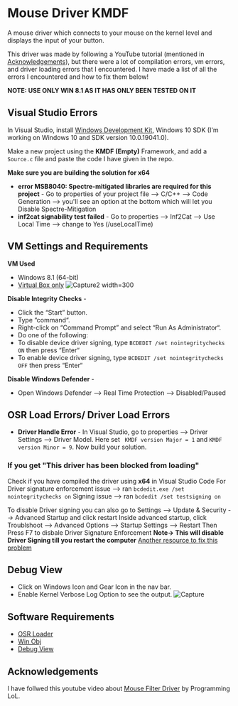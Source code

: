 # Mouse Driver KMDF
A mouse driver which connects to your mouse on the kernel level and displays the input of your button.

This driver was made by following a YouTube tutorial (mentioned in [Acknowledgements](#acknowledgements)), but there were a lot of compilation errors, vm errors, and driver loading errors that I encountered. I have made a list of all the errors I encountered and how to fix them below!

**NOTE: USE ONLY WIN 8.1 AS IT HAS ONLY BEEN TESTED ON IT**

## Visual Studio Errors

In Visual Studio, install [Windows Development Kit](https://docs.microsoft.com/en-us/windows-hardware/drivers/download-the-wdk), Windows 10 SDK (I'm working on Windows 10 and SDK version 10.0.19041.0).

Make a new project using the **KMDF (Empty)** Framework, and add a ``Source.c`` file and paste the code I have given in the repo.

**Make sure you are building the solution for x64**

- **error MSB8040: Spectre-mitigated libraries are required for this project** - Go to properties of your project file --> C/C++ --> Code Generation --> you'll see an option at the bottom which will let you Disable Spectre-Mitigation
- **inf2cat signability test failed** - Go to properties --> Inf2Cat --> Use Local Time --> change to Yes (/useLocalTime)

## VM Settings and Requirements
**VM Used**
- Windows 8.1 (64-bit)
- [Virtual Box only](https://www.virtualbox.org/)
![Capture2 width=300](https://user-images.githubusercontent.com/72495317/119021340-f1674800-b9bc-11eb-9094-43ead50569a3.jpg)


**Disable Integrity Checks** -  
- Click the “Start” button.
- Type “command“.
- Right-click on “Command Prompt” and select “Run As Administrator“.
- Do one of the following:
- To disable device driver signing, type ``BCDEDIT /set nointegritychecks ON`` then press “Enter“
- To enable device driver signing, type ``BCDEDIT /set nointegritychecks OFF`` then press “Enter“

**Disable Windows Defender** -
- Open Windows Defender --> Real Time Protection --> Disabled/Paused

## OSR Load Errors/ Driver Load Errors
- **Driver Handle Error** - In Visual Studio, go to properties --> Driver Settings --> Driver Model. Here set `` KMDF version Major = 1`` and ``KMDF version Minor = 9``. Now build your solution.
### If you get "This driver has been blocked from loading"
Check if you have compiled the driver using **x64** in Visual Studio Code
For Driver signature enforcement issue --> ran ``bcdedit.exe /set nointegritychecks on``
Signing issue --> ran ``bcdedit /set testsigning on``

To disable Driver signing you can also go to Settings --> Update & Security --> Advanced Startup and click restart
Inside advanced startup, click Troublshoot --> Advanced Options --> Startup Settings --> Restart
Then Press F7 to disbale Driver Signature Enforcement
**Note-> This will disable Driver Signing till you restart the computer**
[Another resource to fix this problem](https://www.wintips.org/how-to-fix-windows-cannot-verify-the-digital-signature-for-this-file-error-in-windows-8-7-vista/)

## Debug View
- Click on Windows Icon and Gear Icon in the nav bar.
- Enable Kernel Verbose Log Option to see the output.
![Capture](https://user-images.githubusercontent.com/72495317/119021167-b5cc7e00-b9bc-11eb-89d8-47dd7af10a07.PNG)

## Software Requirements 
- [OSR Loader](http://www.osronline.com/OsrDown.cfm/osrloaderv30.zip%5Ename=osrloaderv30.zip&id=157)
- [Win Obj](https://docs.microsoft.com/en-us/sysinternals/downloads/winobj)
- [Debug View](https://docs.microsoft.com/en-us/sysinternals/downloads/debugview)

## Acknowledgements
I have follwed this youtube video about [Mouse Filter Driver](https://www.youtube.com/watch?v=PppMoZvW6L4&list=PLZ4EgN7ZCzJyUT-FmgHsW4e9BxfP-VMuo&index=9) by Programming LoL.
